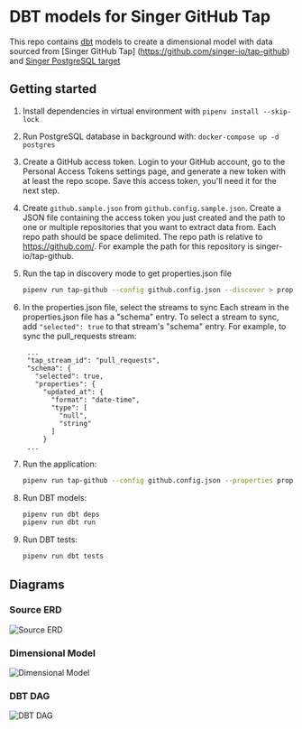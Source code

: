 # DBT models for Singer GitHub Tap
This repo contains [dbt](https://www.getdbt.com) models to create a dimensional model with data sourced from  [Singer GitHub Tap] (https://github.com/singer-io/tap-github)
and [Singer PostgreSQL target](https://github.com/datamill-co/target-postgres)

## Getting started
1. Install dependencies in virtual environment with `pipenv install --skip-lock`
2. Run PostgreSQL database in background with: `docker-compose up -d postgres`
3. Create a GitHub access token. Login to your GitHub account, go to the Personal Access Tokens settings page, and generate a new token with at least the repo scope. Save this access token, you'll need it for the next step.
4. Create `github.sample.json` from `github.config.sample.json`. Create a JSON file containing the access token you just created and the path to one or multiple repositories that you want to extract data from. Each repo path should be space delimited. The repo path is relative to https://github.com/. For example the path for this repository is singer-io/tap-github.
5. Run the tap in discovery mode to get properties.json file
    ```bash
    pipenv run tap-github --config github.config.json --discover > properties.json
    ```
6. In the properties.json file, select the streams to sync
Each stream in the properties.json file has a "schema" entry.  To select a stream to sync, add `"selected": true` to that stream's "schema" entry.  For example, to sync the pull_requests stream:
    
   ```
    ...
    "tap_stream_id": "pull_requests",
    "schema": {
      "selected": true,
      "properties": {
        "updated_at": {
          "format": "date-time",
          "type": [
            "null",
            "string"
          ]
        }
    ...
    ```
7. Run the application:
    ```bash
    pipenv run tap-github --config github.config.json --properties properties.json
    ```
8. Run DBT models:
    ```bash
   pipenv run dbt deps
   pipenv run dbt run 
   ```
9. Run DBT tests:
    ```bash
   pipenv run dbt tests 
   ```
   
## Diagrams
### Source ERD
![Source ERD](resources/er_source_diagram.png?raw=true "Source ERD")

### Dimensional Model
![Dimensional Model](resources/dim_model_diagram.png?raw=true "Dimensional Model")

### DBT DAG
![DBT DAG](resources/dbt_dag.png?raw=true "DBT DAG")